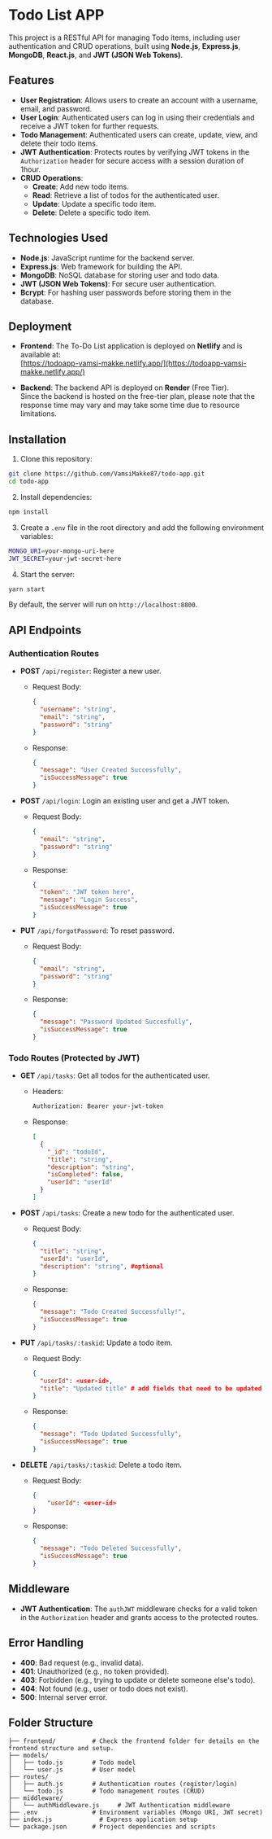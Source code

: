 # Todo List APP

This project is a RESTful API for managing Todo items, including user authentication and CRUD operations, built using **Node.js**, **Express.js**, **MongoDB**, **React.js**, and **JWT (JSON Web Tokens)**.

## Features

- **User Registration**: Allows users to create an account with a username, email, and password.
- **User Login**: Authenticated users can log in using their credentials and receive a JWT token for further requests.
- **Todo Management**: Authenticated users can create, update, view, and delete their todo items.
- **JWT Authentication**: Protects routes by verifying JWT tokens in the `Authorization` header for secure access with a session duration of 1hour.
- **CRUD Operations**:
  - **Create**: Add new todo items.
  - **Read**: Retrieve a list of todos for the authenticated user.
  - **Update**: Update a specific todo item.
  - **Delete**: Delete a specific todo item.

## Technologies Used

- **Node.js**: JavaScript runtime for the backend server.
- **Express.js**: Web framework for building the API.
- **MongoDB**: NoSQL database for storing user and todo data.
- **JWT (JSON Web Tokens)**: For secure user authentication.
- **Bcrypt**: For hashing user passwords before storing them in the database.

## Deployment

- **Frontend**: The To-Do List application is deployed on **Netlify** and is available at:  
  [https://todoapp-vamsi-makke.netlify.app/](https://todoapp-vamsi-makke.netlify.app/)

- **Backend**: The backend API is deployed on **Render** (Free Tier).  
  Since the backend is hosted on the free-tier plan, please note that the response time may vary and may take some time due to resource limitations.

## Installation

1. Clone this repository:

```bash
git clone https://github.com/VamsiMakke87/todo-app.git
cd todo-app
```

2. Install dependencies:

```bash
npm install
```

3. Create a `.env` file in the root directory and add the following environment variables:

```bash
MONGO_URI=your-mongo-uri-here
JWT_SECRET=your-jwt-secret-here
```

4. Start the server:

```bash
yarn start
```

By default, the server will run on `http://localhost:8800`.

## API Endpoints

### Authentication Routes

- **POST** `/api/register`: Register a new user.

  - Request Body:
    ```json
    {
      "username": "string",
      "email": "string",
      "password": "string"
    }
    ```
  - Response:
    ```json
    {
      "message": "User Created Successfully",
      "isSuccessMessage": true
    }
    ```

- **POST** `/api/login`: Login an existing user and get a JWT token.
  - Request Body:
    ```json
    {
      "email": "string",
      "password": "string"
    }
    ```
  - Response:
    ```json
    {
      "token": "JWT token here",
      "message": "Login Success",
      "isSuccessMessage": true
    }
    ```
  
- **PUT** `/api/forgotPassword`: To reset password.
  - Request Body:
    ```json
    {
      "email": "string",
      "password": "string"
    }
    ```
  - Response:
    ```json
    {
      "message": "Password Updated Succesfully",
      "isSuccessMessage": true
    }
    ```

### Todo Routes (Protected by JWT)

- **GET** `/api/tasks`: Get all todos for the authenticated user.

  - Headers:
    ```bash
    Authorization: Bearer your-jwt-token
    ```
  - Response:
    ```json
    [
      {
        "_id": "todoId",
        "title": "string",
        "description": "string",
        "isCompleted": false,
        "userId": "userId"
      }
    ]
    ```

- **POST** `/api/tasks`: Create a new todo for the authenticated user.

  - Request Body:
    ```json
    {
      "title": "string",
      "userId": "userId",
      "description": "string", #optional
    }
    ```
  - Response:
    ```json
    {
      "message": "Todo Created Successfully!",
      "isSuccessMessage": true
    }
    ```

- **PUT** `/api/tasks/:taskid`: Update a todo item.

  - Request Body:
    ```json
    {
      "userId": <user-id>,
      "title": "Updated title" # add fields that need to be updated
    }
    ```
  - Response:
    ```json
    {
      "message": "Todo Updated Successfully",
      "isSuccessMessage": true
    }
    ```

- **DELETE** `/api/tasks/:taskid`: Delete a todo item.

  - Request Body:
    ```json
    {
        "userId": <user-id>
    }
    ```
  - Response:
    ```json
    {
      "message": "Todo Deleted Successfully",
      "isSuccessMessage": true
    }
    ```

## Middleware

- **JWT Authentication**: The `authJWT` middleware checks for a valid token in the `Authorization` header and grants access to the protected routes.

## Error Handling

- **400**: Bad request (e.g., invalid data).
- **401**: Unauthorized (e.g., no token provided).
- **403**: Forbidden (e.g., trying to update or delete someone else's todo).
- **404**: Not found (e.g., user or todo does not exist).
- **500**: Internal server error.

## Folder Structure

```
├── frontend/          # Check the frontend folder for details on the frontend structure and setup.
├── models/
│   ├── todo.js        # Todo model
│   └── user.js        # User model
├── routes/
│   ├── auth.js        # Authentication routes (register/login)
│   └── todo.js        # Todo management routes (CRUD)
├── middleware/
│   └── authMiddleware.js     # JWT Authentication middleware
├── .env               # Environment variables (Mongo URI, JWT secret)
├── index.js             # Express application setup
└── package.json       # Project dependencies and scripts
```
